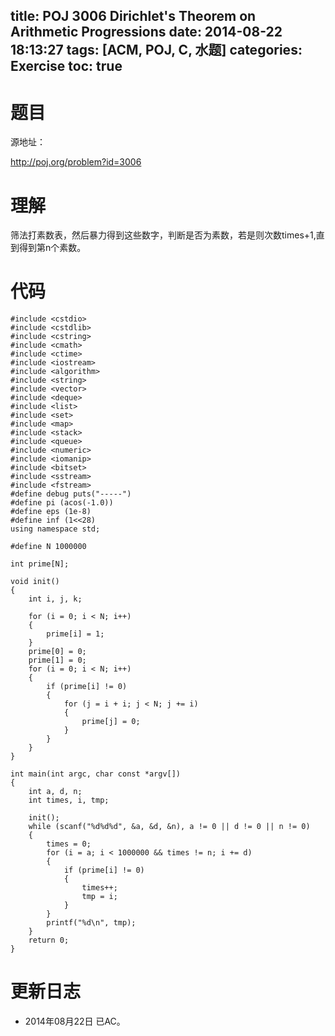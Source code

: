 title: POJ 3006 Dirichlet's Theorem on Arithmetic Progressions
date: 2014-08-22 18:13:27
tags: [ACM, POJ, C, 水题]
categories: Exercise
toc: true
---
# 题目
源地址：

http://poj.org/problem?id=3006

# 理解
筛法打素数表，然后暴力得到这些数字，判断是否为素数，若是则次数times+1,直到得到第n个素数。

<!-- more -->

# 代码
```
#include <cstdio>
#include <cstdlib>
#include <cstring>
#include <cmath>
#include <ctime>
#include <iostream>
#include <algorithm>
#include <string>
#include <vector>
#include <deque>
#include <list>
#include <set>
#include <map>
#include <stack>
#include <queue>
#include <numeric>
#include <iomanip>
#include <bitset>
#include <sstream>
#include <fstream>
#define debug puts("-----")
#define pi (acos(-1.0))
#define eps (1e-8)
#define inf (1<<28)
using namespace std;

#define N 1000000

int prime[N];

void init()
{
    int i, j, k;

    for (i = 0; i < N; i++)
    {
        prime[i] = 1;
    }
    prime[0] = 0;
    prime[1] = 0;
    for (i = 0; i < N; i++)
    {
        if (prime[i] != 0)
        {
            for (j = i + i; j < N; j += i)
            {
                prime[j] = 0;
            }
        }
    }
}

int main(int argc, char const *argv[])
{
    int a, d, n;
    int times, i, tmp;

    init();
    while (scanf("%d%d%d", &a, &d, &n), a != 0 || d != 0 || n != 0)
    {
        times = 0;
        for (i = a; i < 1000000 && times != n; i += d)
        {
            if (prime[i] != 0)
            {
                times++;
                tmp = i;
            }
        }
        printf("%d\n", tmp);
    }
    return 0;
}
```
# 更新日志
- 2014年08月22日 已AC。